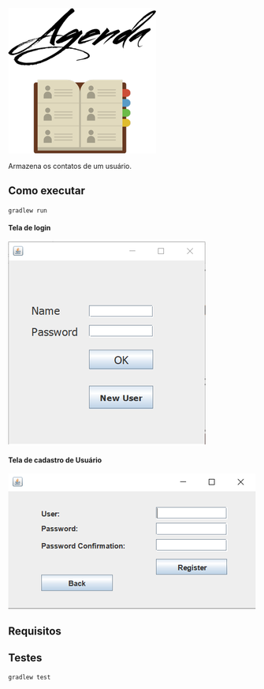 ![Logo](https://github.com/ncgc/Teste-de-Software/blob/master/images/logo.png)

Armazena os contatos de um usuário.

## Como executar

`gradlew run`

#### Tela de login
![Initial screen](https://github.com/ncgc/Teste-de-Software/blob/master/images/main_view.png)

#### Tela de cadastro de Usuário
![User register](https://github.com/ncgc/Teste-de-Software/blob/master/images/user_register_view.png)

## Requisitos

## Testes
`gradlew test`


